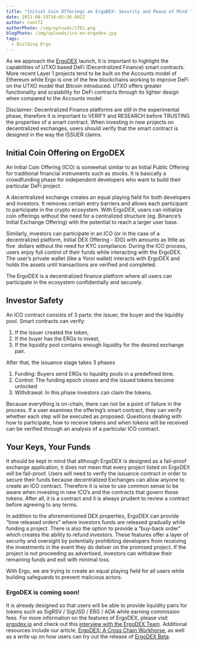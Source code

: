 ```yaml
---
title: "Initial Coin Offerings on ErgoDEX: Security and Peace of Mind "
date: 2021-08-19T16:02:36.692Z
author: root7Z
authorPhoto: /img/uploads/1762.png
blogPhoto: /img/uploads/ico-on-ergodex.jpg
tags:
  - Building Ergo
---
```

<!--StartFragment-->

As we approach the [ErgoDEX](http://ergodex.io) launch, it is important to highlight the capabilities of UTXO based DeFi (Decentralized Finance) smart contracts. More recent Layer 1 projects tend to be built on the Accounts model of Ethereum while Ergo is one of the few blockchains working to improve DeFi on the UTXO model that Bitcoin introduced. UTXO offers greater functionality and scalability for DeFi contracts through its lighter design when compared to the Accounts model.

Disclaimer: Decentralized Finance platforms are still in the experimental phase, therefore it is important to VERIFY and RESEARCH before TRUSTING the properties of a smart contract. When investing in new projects on decentralized exchanges, users should verify that the smart contract is designed in the way the ISSUER claims.

## Initial Coin Offering on ErgoDEX

An Initial Coin Offering (ICO) is somewhat similar to an Initial Public Offering for traditional financial instruments such as stocks. It is basically a crowdfunding phase for independent developers who want to build their particular DeFi project. 

A decentralized exchange creates an equal playing field for both developers and investors. It removes certain entry barriers and allows each participant to participate in the crypto ecosystem. With ErgoDEX, users can initialize coin offerings without the need for a centralized structure (eg. Binance’s Initial Exchange Offering) with the potential to reach a larger user base. 

Similarly, investors can participate in an ICO (or in the case of a decentralized platform, Initial DEX Offering - IDO) with amounts as little as five  dollars without the need for KYC compliance. During the ICO process, users enjoy full control of their funds while interacting with the ErgoDEX. The user’s private wallet (like a Yoroi wallet) interacts with ErgoDEX and holds the assets until transactions are verified and completed.

The ErgoDEX is a decentralized finance platform where all users can participate in the ecosystem confidentially and securely.

## Investor Safety

An ICO contract consists of 3 parts: the issuer, the buyer and the liquidity pool. Smart contracts can verify: 

1. If the issuer created the token, 
2. If the buyer has the ERGs to invest,
3. If the liquidity pool contains enough liquidity for the desired exchange pair.

After that, the issuance stage takes 3 phases

1. Funding: Buyers send ERGs to liquidity pools in a predefined time.
2. Control: The funding epoch closes and the issued tokens become unlocked
3. Withdrawal: In this phase investors can claim the tokens.

Because everything is on-chain, there can not be a point of failure in the process. If a user examines the offering’s smart contract, they can verify whether each step will be executed as proposed. Questions dealing with how to participate, how to receive tokens and when tokens will be received can be verified through an analysis of a particular ICO contract.

## Your Keys, Your Funds

It should be kept in mind that although ErgoDEX is designed as a fail-proof exchange application, it does not mean that every project listed on ErgoDEX will be fail-proof. Users will need to verify the issuance contract in order to secure their funds because decentralized Exchanges can allow anyone to create an ICO contract. Therefore it is wise to use common sense to be aware when investing in new ICO’s and the contracts that govern those tokens. After all, it is a contract and it is always prudent to review a contract before agreeing to any terms.

In addition to the aforementioned DEX properties, ErgoDEX can provide “time released orders” where investors funds are released gradually while funding a project. There is also the option to provide a “buy-back order” which creates the ability to refund investors. These features offer a layer of security and oversight by potentially prohibiting developers from receiving the investments in the event they do deliver on the promised project. If the project is not proceeding as advertised, investors can withdraw their remaining funds and exit with minimal loss. 

With Ergo, we are trying to create an equal playing field for all users while building safeguards to prevent malicious actors.

### ErgoDEX is coming soon!

It is already designed so that users will be able to provide liquidity pairs for tokens such as SigRSV / SigUSD / ERG / ADA while earning commission fees. For more information on the features of ErgoDEX, please visit [ergodex.io](https://ergodex.io/) and check out this [interview with the ErgoDEX Team](https://en.cryptonomist.ch/2021/08/14/interview-ergodex-decentralized-exchange-ergo/). Additional resources include our article, [ErgoDEX: A Cross Chain Workhorse](https://ergoplatform.org/en/blog/2021-07-21-ergodex-a-cross-chain-workhorse/), as well as a write up on how users can try out the release of [ErgoDEX Beta](https://ergoplatform.org/en/blog/2021-08-11-ergodex-beta/).

<!--EndFragment-->